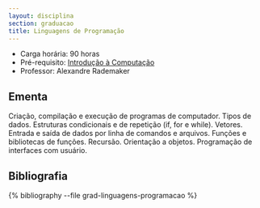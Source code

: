 ```yaml
---
layout: disciplina
section: graduacao
title: Linguagens de Programação
---
```


- Carga horária:  90 horas 
- Pré-requisito: [Introdução à Computação](introducao-computacao.html)
- Professor: Alexandre Rademaker

## Ementa 

Criação, compilação e execução de programas de computador. Tipos de dados. Estruturas condicionais e de repetição (if, for e while). Vetores. Entrada e saída de dados por linha de comandos e arquivos. Funções e bibliotecas de funções. Recursão. Orientação a objetos. Programação de interfaces com usuário.

## Bibliografia

{% bibliography --file grad-linguagens-programacao %}

